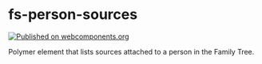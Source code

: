 # fs-person-sources

[![Published on webcomponents.org](https://img.shields.io/badge/webcomponents.org-published-blue.svg)](https://beta.webcomponents.org/element/fs-webcomponents/fs-person-sources)

Polymer element that lists sources attached to a person in the Family Tree.
